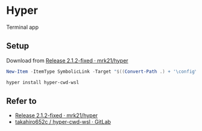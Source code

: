 # Hyper

Terminal app

## Setup

Download from [Release 2.1.2-fixed · mrk21/hyper](https://github.com/mrk21/hyper/releases/tag/2.1.2-fixed)

```powershell
New-Item -ItemType SymbolicLink -Target "$((Convert-Path .) + '\config\hyper.js')" -Path $($env:HOMEPATH + "\.hyper.js")
```

```powershell
hyper install hyper-cwd-wsl
```

## Refer to

- [Release 2.1.2-fixed · mrk21/hyper](https://github.com/mrk21/hyper/releases/tag/2.1.2-fixed)
- [takahiro652c / hyper-cwd-wsl · GitLab](https://gitlab.com/takahiro652c/hyper-cwd-wsl)
